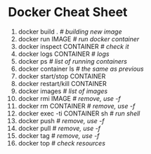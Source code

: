 # Docker Cheat Sheet

1. docker build . *# building new image*
2. docker run IMAGE *# run docker container*
3. docker inspect CONTAINER *# check it*
4. docker logs CONTAINER *# logs*
5. docker ps *# list of running containers*
6. docker container ls *# the same as previous*
7. docker start/stop CONTAINER
8. docker restart/kill CONTAINER 
9. docker images *# list of images*
10. docker rmi IMAGE *# remove, use -f*
11. docker rm CONTAINER *# remove, use -f*
12. docker exec -ti CONTAINER sh *# run shell*
13. docker push *# remove, use -f*
14. docker pull *# remove, use -f*
15. docker tag *# remove, use -f*
16. docker top *# check resources*
